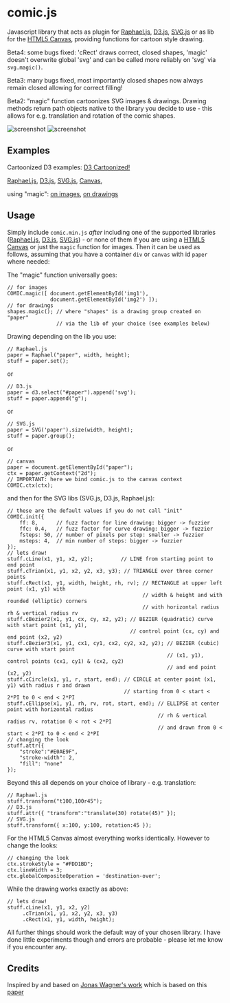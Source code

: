 comic.js
=======

Javascript library that acts as plugin for [Raphael.js](http://raphaeljs.com/), [D3.js](http://d3js.org/), [SVG.js](http://svgjs.com/) or as lib for the [HTML5 Canvas](http://www.w3schools.com/html/html5_canvas.asp), providing functions for cartoon style drawing.

Beta4: some bugs fixed: 'cRect' draws correct, closed shapes, 'magic' doesn't overwrite global 'svg' and can be called more reliably on 'svg' via `svg.magic()`.

Beta3: many bugs fixed, most importantly closed shapes now always remain closed allowing for correct filling!

Beta2: "magic" function cartoonizes SVG images & drawings. Drawing methods return path objects native to the library you decide to use - this allows for e.g. translation and rotation of the comic shapes.

![screenshot](doc/mixed2.png)
![screenshot](doc/mixed.png)

Examples
--------
Cartoonized D3 examples:
[D3 Cartoonized!](http://bl.ocks.org/balint42)

[Raphael.js](http://www.morvai.de/comicjs/index1.html),
[D3.js](http://www.morvai.de/comicjs/index2.html),
[SVG.js](http://www.morvai.de/comicjs/index3.html),
[Canvas](http://www.morvai.de/comicjs/index4.html),

using "magic": 
[on images](http://www.morvai.de/comicjs/magic1.html),
[on drawings](http://www.morvai.de/comicjs/magic2.html)

Usage
-----
Simply include `comic.min.js` _after_ including one of the supported libraries ([Raphael.js](http://raphaeljs.com/), [D3.js](http://d3js.org/), [SVG.js](http://svgjs.com/)) - or none of them if you are using a [HTML5 Canvas](http://www.w3schools.com/html/html5_canvas.asp) or just the `magic` function for images. Then it can be used as follows, assuming that you have a container `div` or `canvas` with id `paper` where needed:

The "magic" function universally goes:
```
// for images
COMIC.magic([ document.getElementById('img1'),
              document.getElementById('img2') ]);
// for drawings
shapes.magic(); // where "shapes" is a drawing group created on "paper"
                // via the lib of your choice (see examples below)
```

Drawing depending on the lib you use:
```
// Raphael.js
paper = Raphael("paper", width, height);
stuff = paper.set();
```
or
```
// D3.js
paper = d3.select("#paper").append('svg');
stuff = paper.append("g");
```
or
```
// SVG.js
paper = SVG('paper').size(width, height);
stuff = paper.group();
```
or
```
// canvas
paper = document.getElementById("paper");
ctx = paper.getContext("2d");
// IMPORTANT: here we bind comic.js to the canvas context
COMIC.ctx(ctx);
```
and then for the SVG libs (SVG.js, D3.js, Raphael.js):
```
// these are the default values if you do not call "init"
COMIC.init({
    ff: 8,      // fuzz factor for line drawing: bigger -> fuzzier
    ffc: 0.4,   // fuzz factor for curve drawing: bigger -> fuzzier
    fsteps: 50, // number of pixels per step: smaller -> fuzzier
    msteps: 4,  // min number of steps: bigger -> fuzzier
});
// lets draw!
stuff.cLine(x1, y1, x2, y2);         // LINE from starting point to end point
stuff.cTrian(x1, y1, x2, y2, x3, y3); // TRIANGLE over three corner points
stuff.cRect(x1, y1, width, height, rh, rv); // RECTANGLE at upper left point (x1, y1) with
                                            // width & height and with rounded (elliptic) corners
                                            // with horizontal radius rh & vertical radius rv
stuff.cBezier2(x1, y1, cx, cy, x2, y2); // BEZIER (quadratic) curve with start point (x1, y1),
                                        // control point (cx, cy) and end point (x2, y2)
stuff.cBezier3(x1, y1, cx1, cy1, cx2, cy2, x2, y2); // BEZIER (cubic) curve with start point
                                                    // (x1, y1), control points (cx1, cy1) & (cx2, cy2)
                                                    // and end point (x2, y2)
stuff.cCircle(x1, y1, r, start, end); // CIRCLE at center point (x1, y1) with radius r and drawn
                                      // starting from 0 < start < 2*PI to 0 < end < 2*PI
stuff.cEllipse(x1, y1, rh, rv, rot, start, end); // ELLIPSE at center point with horizontal radius
                                                 // rh & vertical radius rv, rotation 0 < rot < 2*PI
                                                 // and drawn from 0 < start < 2*PI to 0 < end < 2*PI
// changing the look
stuff.attr({
    "stroke":"#E0AE9F",
    "stroke-width": 2,
    "fill": "none"
});
```
Beyond this all depends on your choice of library - e.g. translation:
```
// Raphael.js
stuff.transform("t100,100r45");
// D3.js
stuff.attr({ "transform":"translate(30) rotate(45)" });
// SVG.js
stuff.transform({ x:100, y:100, rotation:45 });
```
For the HTML5 Canvas almost everything works identically.
However to change the looks:
```
// changing the look
ctx.strokeStyle = "#FDD1BD";
ctx.lineWidth = 3;
ctx.globalCompositeOperation = 'destination-over';
```
While the drawing works exactly as above:
```
// lets draw!
stuff.cLine(x1, y1, x2, y2)
     .cTrian(x1, y1, x2, y2, x3, y3)
     .cRect(x1, y1, width, height);
```

All further things should work the default way of your chosen library. I have done little experiments though and errors are probable - please let me know if you encounter any. 

Credits
-------
Inspired by and based on [Jonas Wagner's work](http://29a.ch/2010/2/10/hand-drawn-lines-algorithm-javascript-canvas-html5)
which is based on this [paper](http://iwi.eldoc.ub.rug.nl/FILES/root/2008/ProcCAGVIMeraj/2008ProcCAGVIMeraj.pdf)

